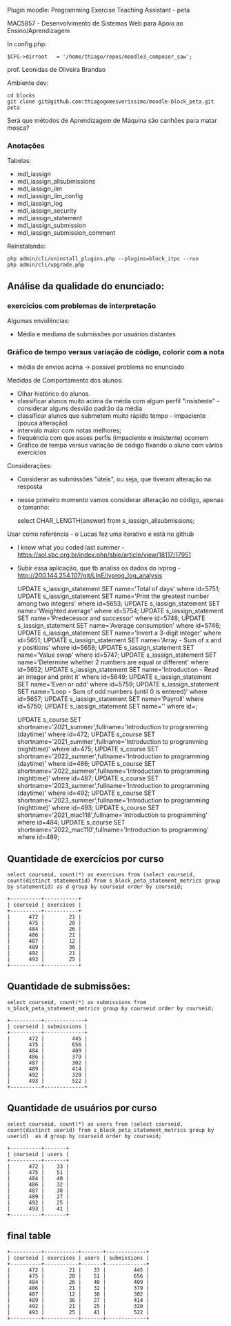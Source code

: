 Plugin moodle: Programming Exercise Teaching Assistant - peta

MAC5857 - Desenvolvimento de Sistemas Web para Apoio ao Ensino/Aprendizagem

In config.php:

    $CFG->dirroot   = '/home/thiago/repos/moodle3_composer_saw';

prof. Leonidas de Oliveira Brandao

Ambiente dev:

    cd blocks
    git clone git@github.com:thiagogomesverissimo/moodle-block_peta.git peta

Será que métodos de Aprendizagem de Máquina são canhões para matar mosca?

### Anotações

Tabelas:

- mdl_iassign
- mdl_iassign_allsubmissions
- mdl_iassign_ilm
- mdl_iassign_ilm_config
- mdl_iassign_log
- mdl_iassign_security
- mdl_iassign_statement
- mdl_iassign_submission
- mdl_iassign_submission_comment

Reinstalando:

    php admin/cli/uninstall_plugins.php --plugins=block_itpc --run
    php admin/cli/upgrade.php


## Análise da qualidade do enunciado:

### exercícios com problemas de interpretação

Algumas envidências:

- Média e mediana de submissões por usuários distantes

### Gráfico de tempo versus variação de código, colorir com a nota
- média de envios acima -> possivel problema no enunciado

Medidas de Comportamento dos alunos:

- Olhar histórico do alunos.
- classificar alunos muito acima da média com algum perfil "insistente" - considerar alguns desvião padrão da média
- classificar alunos que submetem muito rápido tempo - impaciente (pouca alteração)
- intervalo maior com notas melhores;
- frequência com que esses perfis (impaciente e insistente) ocorrem
- Gráfico de tempo versus variação de código fixando o aluno com vários exercícios 

Considerações:

- Considerar as submissões "úteis", ou seja, que tiveram alteração na resposta
- nesse primeiro momento vamos considerar alteração no código, apenas o tamanho: 

    select CHAR_LENGTH(answer) from s_iassign_allsubmissions;

Usar como referência - o Lucas fez uma iterativo e está no github

- I know what you coded last summer - https://sol.sbc.org.br/index.php/sbie/article/view/18117/17951
- Subir essa aplicação, que tb analisa os dados do ivprog - http://200.144.254.107/git/LInE/ivprog_log_analysis


    UPDATE s_iassign_statement SET name='Total of days' where id=5751;
    UPDATE s_iassign_statement SET name='Print the greatest number among two integers' where id=5653;
    UPDATE s_iassign_statement SET name='Weighted average' where id=5754;
    UPDATE s_iassign_statement SET name='Predecessor and successor' where id=5748;
    UPDATE s_iassign_statement SET name='Average consumption' where id=5746;
    UPDATE s_iassign_statement SET name='Invert a 3-digit integer' where id=5651;
    UPDATE s_iassign_statement SET name='Array - Sum of x and y positions' where id=5658;
    UPDATE s_iassign_statement SET name='Value swap' where id=5747;
    UPDATE s_iassign_statement SET name='Determine whether 2 numbers are equal or different' where id=5652;
    UPDATE s_iassign_statement SET name='Introduction - Read an integer and print it' where id=5649;
    UPDATE s_iassign_statement SET name='Even or odd' where id=5759;
    UPDATE s_iassign_statement SET name='Loop - Sum of odd numbers (until 0 is entered)' where id=5657;
    UPDATE s_iassign_statement SET name='Payroll' where id=5750;
    UPDATE s_iassign_statement SET name='' where id=;

    UPDATE s_course SET shortname='2021_summer',fullname='Introduction to programming (daytime)' where id=472;
    UPDATE s_course SET shortname='2021_summer',fullname='Introduction to programming (nighttime)' where id=475;
    UPDATE s_course SET shortname='2022_summer',fullname='Introduction to programming (daytime)' where id=486;
    UPDATE s_course SET shortname='2022_summer',fullname='Introduction to programming (nighttime)' where id=487;
    UPDATE s_course SET shortname='2023_summer',fullname='Introduction to programming (daytime)' where id=492;
    UPDATE s_course SET shortname='2023_summer',fullname='Introduction to programming (nighttime)' where id=493;
    UPDATE s_course SET shortname='2021_mac118',fullname='Introduction to programming' where id=484;
    UPDATE s_course SET shortname='2022_mac110',fullname='Introduction to programming' where id=489;
   
## Quantidade de exercícios por curso

    select courseid, count(*) as exercises from (select courseid, count(distinct statementid) from s_block_peta_statement_metrics group by statementid) as d group by courseid order by courseid;

    +----------+-----------+
    | courseid | exercises |
    +----------+-----------+
    |      472 |        21 |
    |      475 |        20 |
    |      484 |        26 |
    |      486 |        21 |
    |      487 |        12 |
    |      489 |        36 |
    |      492 |        21 |
    |      493 |        25 |
    +----------+-----------+


## Quantidade de submissões:

    select courseid, count(*) as submissions from s_block_peta_statement_metrics group by courseid order by courseid;

    +----------+-------------+
    | courseid | submissions |
    +----------+-------------+
    |      472 |         445 |
    |      475 |         656 |
    |      484 |         409 |
    |      486 |         379 |
    |      487 |         302 |
    |      489 |         414 |
    |      492 |         320 |
    |      493 |         522 |
    +----------+-------------+


## Quantidade de usuários por curso

    select courseid, count(*) as users from (select courseid, count(distinct userid) from s_block_peta_statement_metrics group by userid)  as d group by courseid order by courseid;

    +----------+-------+
    | courseid | users |
    +----------+-------+
    |      472 |    33 |
    |      475 |    51 |
    |      484 |    40 |
    |      486 |    32 |
    |      487 |    38 |
    |      489 |    27 |
    |      492 |    25 |
    |      493 |    41 |
    +----------+-------+

## final table

    +----------+-----------+-------+-------------+
    | courseid | exercises | users | submissions |
    +----------+-----------+-------+-------------+
    |      472 |        21 |    33 |         445 |
    |      475 |        20 |    51 |         656 |
    |      484 |        26 |    40 |         409 |
    |      486 |        21 |    32 |         379 |
    |      487 |        12 |    38 |         302 |
    |      489 |        36 |    27 |         414 |
    |      492 |        21 |    25 |         320 |
    |      493 |        25 |    41 |         522 |
    +----------+-----------+-------+-------------+





          
